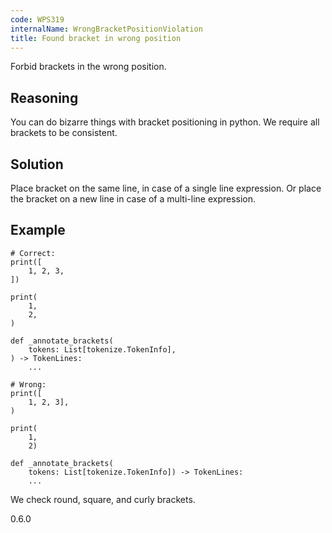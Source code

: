 ```yaml
---
code: WPS319
internalName: WrongBracketPositionViolation
title: Found bracket in wrong position
---
```


Forbid brackets in the wrong position.

## Reasoning
You can do bizarre things with bracket positioning in python. We
require all brackets to be consistent.

## Solution
Place bracket on the same line, in case of a single line expression.
Or place the bracket on a new line in case of a multi-line
expression.

## Example

    # Correct:
    print([
        1, 2, 3,
    ])
    
    print(
        1,
        2,
    )
    
    def _annotate_brackets(
        tokens: List[tokenize.TokenInfo],
    ) -> TokenLines:
        ...
    
    # Wrong:
    print([
        1, 2, 3],
    )
    
    print(
        1,
        2)
    
    def _annotate_brackets(
        tokens: List[tokenize.TokenInfo]) -> TokenLines:
        ...

We check round, square, and curly brackets.

<div class="versionadded">

0.6.0

</div>